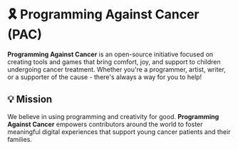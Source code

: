 # 🎗️ Programming Against Cancer (PAC)

**Programming Against Cancer** is an open-source initiative focused on creating tools and games that bring comfort, joy, and support to children undergoing cancer treatment. Whether you're a programmer, artist, writer, or a supporter of the cause - there's always a way for you to help!

## 💡 Mission 

We believe in using programming and creativity for good. **Programming Against Cancer** empowers contributors around the world to foster meaningful digital experiences that support young cancer patients and their families.

